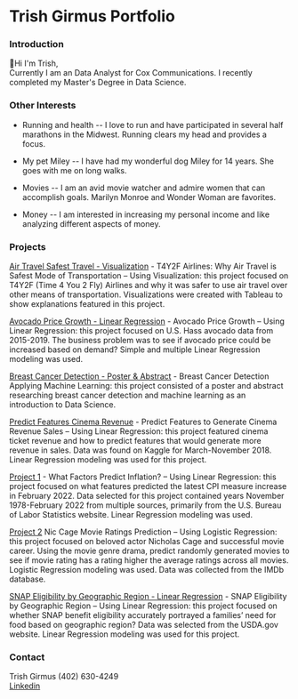 # Trish Girmus Portfolio

### Introduction

👋Hi I'm Trish,   
Currently I am an Data Analyst for Cox Communications. I recently completed my Master's Degree in Data Science.

### Other Interests
* Running and health -- I love to run and have participated in several half marathons in the Midwest.   Running clears my head and provides a focus.

* My pet Miley -- I have had my wonderful dog Miley for 14 years.   She goes with me on long walks.

* Movies -- I am an avid movie watcher and admire women that can accomplish goals.    Marilyn Monroe and Wonder Woman are favorites.

* Money -- I am interested in increasing my personal income and like analyzing different aspects of money.  

###  Projects
[Air Travel Safest Travel - Visualization](Air%20Travel%20Safest%20Travel%20-%20Visualization/README.md) - T4Y2F Airlines: Why Air Travel is Safest Mode of Transportation – Using Visualization: this project focused on T4Y2F (Time 4 You 2 Fly) Airlines and why it was safer to use air travel over other means of transportation. Visualizations were created with Tableau to show explanations featured in this project.   

[Avocado Price Growth - Linear Regression](Avocado%20Price%20Growth%20-%20Linear%20Regression/README.md) - Avocado Price Growth – Using Linear Regression: this project focused on U.S. Hass avocado data from 2015-2019. The business problem was to see if avocado price could be increased based on demand? Simple and multiple Linear Regression modeling was used.

[Breast Cancer Detection - Poster & Abstract](Breast%20Cancer%20Detection%20-%20Poster%20%26%20Abstract/README.md) - Breast Cancer Detection Applying Machine Learning: this project consisted of a poster and abstract researching breast cancer detection and machine learning as an introduction to Data Science.

[Predict Features Cinema Revenue](Predict%20Features%20Cinema%20Revenue%20-%20Linear%20Regression/README.md) - Predict Features to Generate Cinema Revenue Sales – Using Linear Regression: this project featured cinema ticket revenue and how to predict features that would generate more revenue in sales. Data was found on Kaggle for March-November 2018. Linear Regression modeling was used for this project. 

[Project 1](Project%201/README.md) - What Factors Predict Inflation? – Using Linear Regression: this project focused on what features predicted the latest CPI measure increase in February 2022. Data selected for this project contained years November 1978-February 2022 from multiple sources, primarily from the U.S. Bureau of Labor Statistics website. Linear Regression modeling was used.  

[Project 2](Project%202/README.md) Nic Cage Movie Ratings Prediction – Using Logistic Regression: this project focused on beloved actor Nicholas Cage and successful movie career. Using the movie genre drama, predict randomly generated movies to see if movie rating has a rating higher the average ratings across all movies. Logistic Regression modeling was used. Data was collected from the IMDb database.   

[SNAP Eligibility by Geographic Region - Linear Regression](SNAP%20Eligibility%20by%20Geographic%20Region%20-%20Linear%20Regression) - SNAP Eligibility by Geographic Region – Using Linear Regression: this project focused on whether SNAP benefit eligibility accurately portrayed a families’ need for food based on geographic region? Data was selected from the USDA.gov website. Linear Regression modeling was used for this project. 

### Contact
Trish Girmus  (402) 630-4249  
[Linkedin](https://www.linkedin.com/in/trish-girmus-1620018/)

